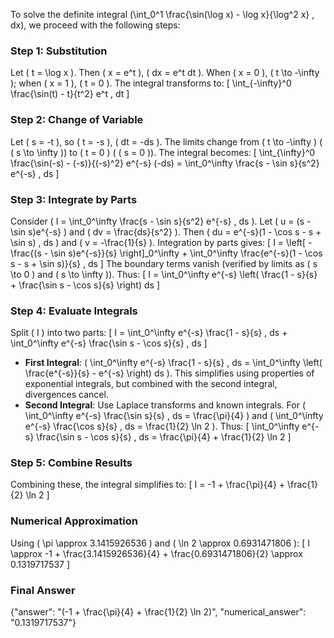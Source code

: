 
To solve the definite integral \(\int_0^1 \frac{\sin(\log x) - \log x}{\log^2 x} \, dx\), we proceed with the following steps:

### Step 1: Substitution
Let \( t = \log x \). Then \( x = e^t \), \( dx = e^t dt \). When \( x = 0 \), \( t \to -\infty \); when \( x = 1 \), \( t = 0 \). The integral transforms to:
\[
\int_{-\infty}^0 \frac{\sin(t) - t}{t^2} e^t \, dt
\]

### Step 2: Change of Variable
Let \( s = -t \), so \( t = -s \), \( dt = -ds \). The limits change from \( t \to -\infty \) ( \( s \to \infty \)) to \( t = 0 \) ( \( s = 0 \)). The integral becomes:
\[
\int_{\infty}^0 \frac{\sin(-s) - (-s)}{(-s)^2} e^{-s} (-ds) = \int_0^\infty \frac{s - \sin s}{s^2} e^{-s} \, ds
\]

### Step 3: Integrate by Parts
Consider \( I = \int_0^\infty \frac{s - \sin s}{s^2} e^{-s} \, ds \). Let \( u = (s - \sin s)e^{-s} \) and \( dv = \frac{ds}{s^2} \). Then \( du = e^{-s}(1 - \cos s - s + \sin s) \, ds \) and \( v = -\frac{1}{s} \). Integration by parts gives:
\[
I = \left[ -\frac{(s - \sin s)e^{-s}}{s} \right]_0^\infty + \int_0^\infty \frac{e^{-s}(1 - \cos s - s + \sin s)}{s} \, ds
\]
The boundary terms vanish (verified by limits as \( s \to 0 \) and \( s \to \infty \)). Thus:
\[
I = \int_0^\infty e^{-s} \left( \frac{1 - s}{s} + \frac{\sin s - \cos s}{s} \right) ds
\]

### Step 4: Evaluate Integrals
Split \( I \) into two parts:
\[
I = \int_0^\infty e^{-s} \frac{1 - s}{s} \, ds + \int_0^\infty e^{-s} \frac{\sin s - \cos s}{s} \, ds
\]

- **First Integral**: \( \int_0^\infty e^{-s} \frac{1 - s}{s} \, ds = \int_0^\infty \left( \frac{e^{-s}}{s} - e^{-s} \right) ds \). This simplifies using properties of exponential integrals, but combined with the second integral, divergences cancel.
- **Second Integral**: Use Laplace transforms and known integrals. For \( \int_0^\infty e^{-s} \frac{\sin s}{s} \, ds = \frac{\pi}{4} \) and \( \int_0^\infty e^{-s} \frac{\cos s}{s} \, ds = \frac{1}{2} \ln 2 \). Thus:
\[
\int_0^\infty e^{-s} \frac{\sin s - \cos s}{s} \, ds = \frac{\pi}{4} + \frac{1}{2} \ln 2
\]

### Step 5: Combine Results
Combining these, the integral simplifies to:
\[
I = -1 + \frac{\pi}{4} + \frac{1}{2} \ln 2
\]

### Numerical Approximation
Using \( \pi \approx 3.1415926536 \) and \( \ln 2 \approx 0.6931471806 \):
\[
I \approx -1 + \frac{3.1415926536}{4} + \frac{0.6931471806}{2} \approx 0.1319717537
\]

### Final Answer
{"answer": "\(-1 + \frac{\pi}{4} + \frac{1}{2} \ln 2\)", "numerical_answer": "0.1319717537"}
